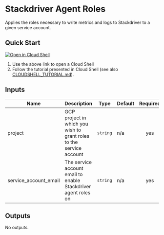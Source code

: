 # Stackdriver Agent Roles

Applies the roles necessary to write metrics and logs to Stackdriver to a given service account.

## Quick Start

[![Open in Cloud Shell](http://www.gstatic.com/cloudssh/images/open-btn.svg)](https://console.cloud.google.com/cloudshell/editor?cloudshell_image=gcr.io/graphite-cloud-shell-images/terraform:latest&cloudshell_git_repo=https://github.com/terraform-google-modules/terraform-google-iam.git&cloudshell_working_dir=examples/stackdriver_agent_roles&cloudshell_tutorial=CLOUDSHELL_TUTORIAL.md)

1. Use the above link to open a Cloud Shell
2. Follow the tutorial presented in Cloud Shell (see also [CLOUDSHELL_TUTORIAL.md](./CLOUDSHELL_TUTORIAL.md)).

<!-- BEGINNING OF PRE-COMMIT-TERRAFORM DOCS HOOK -->
## Inputs

| Name | Description | Type | Default | Required |
|------|-------------|------|---------|:--------:|
| project | GCP project in which you wish to grant roles to the service account | `string` | n/a | yes |
| service\_account\_email | The service account email to enable Stackdriver agent roles on | `string` | n/a | yes |

## Outputs

No outputs.

<!-- END OF PRE-COMMIT-TERRAFORM DOCS HOOK -->
